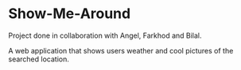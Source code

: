 # Show-Me-Around

Project done in collaboration with Angel, Farkhod and Bilal.

A web application that shows users weather and cool pictures of the searched location.
